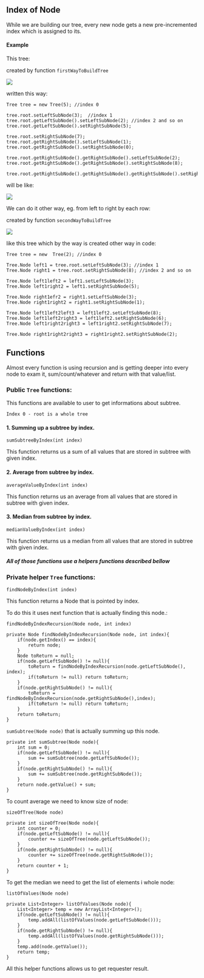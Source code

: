 ## Index of Node

While we are building our tree, every new node gets a new pre-incremented index which is assigned to its.

#### Example

This tree:

created by function ```firstWayToBuildTree```

![](https://i.gyazo.com/3724268d75f91481ba2badf68ae6019b.png)

written this way:
```
Tree tree = new Tree(5); //index 0

tree.root.setLeftSubNode(3);  //index 1
tree.root.getLeftSubNode().setLeftSubNode(2); //index 2 and so on
tree.root.getLeftSubNode().setRightSubNode(5);

tree.root.setRightSubNode(7);
tree.root.getRightSubNode().setLeftSubNode(1);
tree.root.getRightSubNode().setRightSubNode(0);

tree.root.getRightSubNode().getRightSubNode().setLeftSubNode(2);
tree.root.getRightSubNode().getRightSubNode().setRightSubNode(8);

tree.root.getRightSubNode().getRightSubNode().getRightSubNode().setRightSubNode(5);
```

will be like:

![](https://i.gyazo.com/e300ffc0e5517382fea2ddd3e2416742.png)

We can do it other way, eg. from left to right by each row:

created by function ```secondWayToBuildTree```

![](https://i.gyazo.com/123c7de0bd9aaecae6489ea573e38b9e.png)

like this tree which by the way is created other way in code:

```
Tree tree = new  Tree(2); //index 0

Tree.Node left1 = tree.root.setLeftSubNode(3); //index 1
Tree.Node right1 = tree.root.setRightSubNode(8); //index 2 and so on

Tree.Node left1left2 = left1.setLeftSubNode(3);
Tree.Node left1right2 = left1.setRightSubNode(5);

Tree.Node right1efr2 = right1.setLeftSubNode(3);
Tree.Node right1right2 = right1.setRightSubNode(1);

Tree.Node left1left2left3 = left1left2.setLeftSubNode(8);
Tree.Node left1left2right3 = left1left2.setRightSubNode(6);
Tree.Node left1right2right3 = left1right2.setRightSubNode(7);

Tree.Node right1right2right3 = right1right2.setRightSubNode(2);
```

## Functions
Almost every function is using recursion and is getting deeper into every node to exam it, sum/count/whatever and return with that value/list.

### Public ```Tree``` functions:
This functions are available to user to get informations about subtree.

```Index 0 - root is a whole tree```

#### 1. Summing up a subtree by index.

```sumSubtreeByIndex(int index)```

This function returns us a sum of all values that are stored in subtree with given index.

#### 2. Average from subtree by index.

```averageValueByIndex(int index)```

This function returns us an average from all values that are stored in subtree with given index.

#### 3. Median from subtree by index.

```medianValueByIndex(int index)```

This function returns us a median from all values that are stored in subtree with given index.


##### All of those functions use a helpers functions described bellow

### Private helper ```Tree``` functions:

```findNodeByIndex(int index)```

This function returns a Node that is pointed by index.

To do this it uses next function that is actually finding this node.:

```findNodeByIndexRecursion(Node node, int index)``` 

```
private Node findNodeByIndexRecursion(Node node, int index){
    if(node.getIndex() == index){
        return node;
    }
    Node toReturn = null;
    if(node.getLeftSubNode() != null){
        toReturn = findNodeByIndexRecursion(node.getLeftSubNode(), index);
        if(toReturn != null) return toReturn;
    }
    if(node.getRightSubNode() != null){
        toReturn = findNodeByIndexRecursion(node.getRightSubNode(),index);
        if(toReturn != null) return toReturn;
    }
    return toReturn;
}
```

```sumSubtree(Node node)``` that is actually summing up this node.
```
private int sumSubtree(Node node){
    int sum = 0;
    if(node.getLeftSubNode() != null){
        sum += sumSubtree(node.getLeftSubNode());
    }
    if(node.getRightSubNode() != null){
        sum += sumSubtree(node.getRightSubNode());
    }
    return node.getValue() + sum;
}
```

To count average we need to know size of node:

```sizeOfTree(Node node)```
```
private int sizeOfTree(Node node){
    int counter = 0;
    if(node.getLeftSubNode() != null){
        counter += sizeOfTree(node.getLeftSubNode());
    }
    if(node.getRightSubNode() != null){
        counter += sizeOfTree(node.getRightSubNode());
    }
    return counter + 1;
}
```

To get the median we need to get the list of elements i whole node:

```listOfValues(Node node)```
```
private List<Integer> listOfValues(Node node){
    List<Integer> temp = new ArrayList<Integer>();
    if(node.getLeftSubNode() != null){
        temp.addAll(listOfValues(node.getLeftSubNode()));
    }
    if(node.getRightSubNode() != null){
        temp.addAll(listOfValues(node.getRightSubNode()));
    }
    temp.add(node.getValue());
    return temp;
}
```

All this helper functions allows us to get requester result.